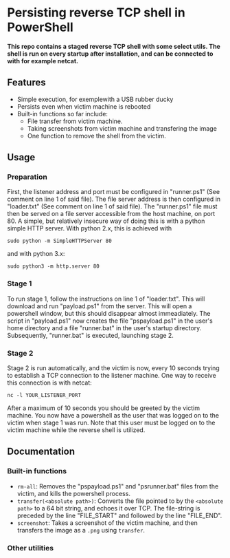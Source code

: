 Persisting reverse TCP shell in PowerShell
==========================================

**This repo contains a staged reverse TCP shell with some select utils. The shell is run on every startup after installation, and can be connected to with for example netcat.**

## Features
* Simple execution, for exemplewith a USB rubber ducky
* Persists even when victim machine is rebooted
* Built-in functions so far include:
  * File transfer from victim machine.
  * Taking screenshots from victim machine and transfering the image
  * One function to remove the shell from the victim.

## Usage
### Preparation
First, the listener address and port must be configured in "runner.ps1" (See comment on line 1 of said file). The file server address is then configured in "loader.txt" (See comment on line 1 of said file). The "runner.ps1" file must then be served on a file server accessible from the host machine, on port 80. A simple, but relatively insecure way of doing this is with a python simple HTTP server. With python 2.x, this is achieved with 
```
sudo python -m SimpleHTTPServer 80
```
and with python 3.x:
```
sudo python3 -m http.server 80
```

### Stage 1
To run stage 1, follow the instructions on line 1 of "loader.txt". This will download and run "payload.ps1" from the server. This will open a powershell window, but this should disappear almost immeadiately. The script in "payload.ps1" now creates the file "pspayload.ps1" in the user's home directory and a file "runner.bat" in the user's startup directory. Subsequently, "runner.bat" is executed, launching stage 2.

### Stage 2
Stage 2 is run automatically, and the victim is now, every 10 seconds trying to establish a TCP connection to the listener machine. One way to receive this connection is with netcat:
```
nc -l YOUR_LISTENER_PORT
```
After a maximum of 10 seconds you should be greeted by the victim machine. You now have a powershell as the user that was logged on to the victim when stage 1 was run. Note that this user must be logged on to the victim machine while the reverse shell is utilized.


## Documentation
### Built-in functions
* `rm-all`: Removes the "pspayload.ps1" and "psrunner.bat" files from the victim, and kills the powershell process.
* `transfer(<absolute path>)`: Converts the file pointed to by the `<absolute path>` to a 64 bit string, and echoes it over TCP. The file-string is preceded by the line "FILE_START" and followed by the line "FILE_END".
* `screenshot`: Takes a screenshot of the victim machine, and then transfers the image as a `.png` using `transfer`.

### Other utilities

